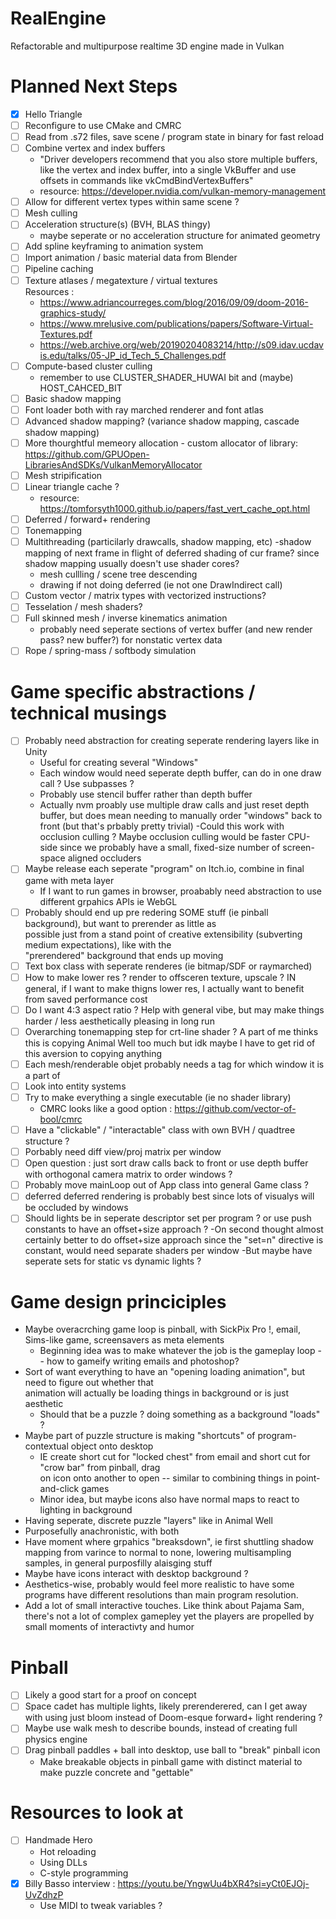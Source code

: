 # RealEngine
Refactorable and multipurpose realtime 3D engine made in Vulkan

# Planned Next Steps

- [x] Hello Triangle
- [ ] Reconfigure to use CMake and CMRC
- [ ] Read from .s72 files, save scene / program state in binary for fast reload
- [ ] Combine vertex and index buffers
    - "Driver developers recommend that you also store multiple buffers, like the vertex and index buffer, into a single VkBuffer and use offsets in commands like vkCmdBindVertexBuffers"
    - resource: https://developer.nvidia.com/vulkan-memory-management
- [ ] Allow for different vertex types within same scene ?
- [ ] Mesh culling
- [ ] Acceleration structure(s) (BVH, BLAS thingy)
   - maybe seperate or no acceleration structure for animated geometry
- [ ] Add spline keyframing to animation system
- [ ] Import animation / basic material data from Blender
- [ ] Pipeline caching
- [ ] Texture atlases / megatexture / virtual textures \
 Resources : 
    -  https://www.adriancourreges.com/blog/2016/09/09/doom-2016-graphics-study/
    -  https://www.mrelusive.com/publications/papers/Software-Virtual-Textures.pdf
    -  https://web.archive.org/web/20190204083214/http://s09.idav.ucdavis.edu/talks/05-JP_id_Tech_5_Challenges.pdf
- [ ] Compute-based cluster culling 
    - remember to use CLUSTER_SHADER_HUWAI bit and (maybe) HOST_CAHCED_BIT 
- [ ] Basic shadow mapping 
- [ ] Font loader both with ray marched renderer and font atlas 
- [ ] Advanced shadow mapping? (variance shadow mapping, cascade shadow mapping)
- [ ] More thourghtful memeory allocation - custom allocator of library: https://github.com/GPUOpen-LibrariesAndSDKs/VulkanMemoryAllocator
- [ ] Mesh stripification
- [ ] Linear triangle cache ?
    - resource: https://tomforsyth1000.github.io/papers/fast_vert_cache_opt.html
- [ ] Deferred / forward+ rendering
- [ ] Tonemapping
- [ ] Multithreading (particilarly drawcalls, shadow mapping, etc)
-shadow mapping of next frame in flight of deferred shading of cur frame?
       	since shadow mapping usually doesn't use shader cores?
    - mesh cullling / scene tree descending
    - drawing if not doing deferred (ie not one DrawIndirect call)
- [ ] Custom vector / matrix types with vectorized instructions?
- [ ] Tesselation / mesh shaders?
- [ ] Full skinned mesh / inverse kinematics animation
    - probably need seperate sections of vertex buffer (and new render pass? new buffer?) for nonstatic vertex data
- [ ] Rope / spring-mass / softbody simulation

# Game specific abstractions / technical musings
- [ ] Probably need abstraction for creating seperate rendering layers like in Unity
    - Useful for creating several "Windows" 
    - Each window would need seperate depth buffer, can do in one draw call ? Use subpasses ?
    - Probably use stencil buffer rather than depth buffer
    - Actually nvm proably use multiple draw calls and just reset depth buffer, but does mean needing
    to manually order "windows" back to front (but that's prbably pretty trivial)
        -Could this work with occlusion culling ? Maybe occlusion culling would be faster 
         CPU-side since we probably have a small, fixed-size number of screen-space aligned occluders
- [ ] Maybe release each seperate "program" on Itch.io, combine in final game with meta layer
    - If I want to run games in browser, proabably need abstraction to use different grpahics APIs ie WebGL
- [ ] Probably should end up pre redering SOME stuff (ie pinball background), but want to prerender as little as \
 possible just from a stand point of creative extensibility (subverting medium expectations), like with the \
"prerendered" background that ends up moving
- [ ] Text box class with seperate renderes (ie bitmap/SDF or raymarched)
- [ ] How to make lower res ? render to offsceren texture, upscale ? IN general, if I want to make thigns lower
res, I actually want to benefit from saved performance cost
- [ ] Do I want 4:3 aspect ratio ? Help with general vibe, but may make things harder / less
aesthetically pleasing in long run
- [ ] Overarching tonemapping step for crt-line shader ? A part of me thinks this is copying 
Animal Well too much but idk maybe I have to get rid of this aversion to copying anything
- [ ] Each mesh/renderable objet probably needs a tag for which window it is a part of
- [ ] Look into entity systems
- [ ] Try to make  everything a single executable (ie no shader library)
    - CMRC looks like a good option : https://github.com/vector-of-bool/cmrc  
- [ ] Have a "clickable" / "interactable" class with own BVH / quadtree structure ? 
- [ ] Porbably need diff view/proj matrix per window
- [ ] Open question : just sort draw calls back to front or use depth buffer with orthogonal camera matrix 
 to order windows ? 
- [ ] Probably move mainLoop out of App class into general Game class ?
- [ ] deferred deferred rendering is probably best since lots of visualys will be occluded by windows
- [ ] Should lights be in seperate descriptor set per program ? or use push constants to have an offset+size approach ?
    -On second thought almost certainly better to do offset+size approach since the "set=n" directive is constant, would need
     separate shaders per window
    -But maybe have seperate sets for static vs dynamic lights ?

# Game design princiciples
- Maybe overacrching game loop is pinball, with SickPix Pro !, email, Sims-like game, screensavers as meta elements
    - Beginning idea was to make whatever the job is the gameplay loop -- how to gameify writing emails and photoshop? 
- Sort of want everything to have an "opening loading animation", but need to figure out whether that \
animation will actually be loading things in background or is just aesthetic 
    -  Should that be a puzzle ? doing something as a background "loads" ? 
- Maybe part of puzzle structure is making "shortcuts" of program-contextual object onto desktop
     - IE create short cut for "locked chest" from email and short cut for "crow bar" from pinball, drag \
      on icon onto another to open -- similar to combining things in point-and-click games
     - Minor idea, but maybe icons also have normal maps to react to lighting in background
- Having seperate, discrete puzzle "layers" like in Animal Well
- Purposefully anachronistic, with both 
- Have moment where grpahics "breaksdown", ie first shuttling shadow mapping from varince to normal to none,
lowering multisampling samples, in general purposfilly alaisging stuff
- Maybe have icons interact with desktop background ?
- Aesthetics-wise, probably would feel more realistic to have some programs have different resolutions than main
program resolution. 
- Add a lot of small interactive touches. Like think about Pajama Sam, there's not a lot of complex gamepley yet the
players are propelled by small moments of interactivty and humor

# Pinball
- [ ] Likely a good start for a proof on concept
- [ ] Space cadet has multiple lights, likely prerenderered, can I get away with using just bloom instead of
Doom-esque forward+ light rendering ?
- [ ] Maybe use walk mesh to describe bounds, instead of creating full physics engine
- [ ] Drag pinball paddles + ball into desktop, use ball to "break" pinball icon
    - Make breakable objects in pinball game with distinct material to make puzzle concrete and "gettable"


# Resources to look at
- [ ] Handmade Hero
    - Hot reloading
    - Using DLLs
    - C-style programming
- [x] Billy Basso interview  : https://youtu.be/YngwUu4bXR4?si=yCt0EJOj-UvZdhzP
    - Use MIDI to tweak variables ?
